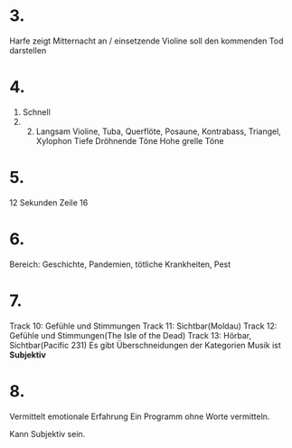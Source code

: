 # 3.
Harfe zeigt Mitternacht an / einsetzende Violine soll den kommenden Tod darstellen 
# 4.
1. Schnell
2. 2. Langsam 
Violine, Tuba, Querflöte, Posaune, Kontrabass, Triangel, Xylophon
Tiefe Dröhnende Töne
Hohe grelle Töne
# 5.
12 Sekunden
Zeile 16
# 6.
Bereich: Geschichte, Pandemien, tötliche Krankheiten, Pest
# 7.
Track 10: Gefühle und Stimmungen
Track 11: Sichtbar(Moldau)
Track 12: Gefühle und Stimmungen(The Isle of the Dead)
Track 13: Hörbar, Sichtbar(Pacific 231)
Es gibt Überschneidungen der Kategorien 
Musik ist **Subjektiv**
# 8.
Vermittelt emotionale Erfahrung 
Ein Programm ohne Worte vermitteln.

Kann Subjektiv sein.
